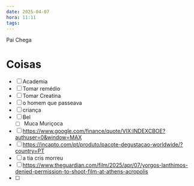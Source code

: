 ```yaml
---
date: 2025-04-07
hora: 11:11
tags:
---
```


Pai Chega


# Coisas
- [ ] Academia
- [ ] Tomar remédio
- [ ] Tomar Creatina
- [ ] o homem que passeava
- [ ] criança
- [ ] Bel 
	- [ ] Muca Muriçoca
- [ ] https://www.google.com/finance/quote/VIX:INDEXCBOE?authuser=0&window=MAX
- [ ] https://incapto.com/pt/produto/pacote-degustacao-worldwide/?country=PT
- [ ] a tia cris morreu
- [ ] https://www.theguardian.com/film/2025/apr/07/yorgos-lanthimos-denied-permission-to-shoot-film-at-athens-acropolis 
- [ ] 